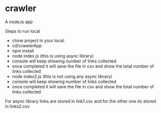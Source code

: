 # crawler
A nodeJs app

Steps to run local

- clone project in your local.<crawlerApp>
- cd/crawlerApp
- npm install
- node index.js (this is using async library)
- console will keep showing number of links collected
- once completed it will save the file in csv and show the total number of links collected
- node index2.js (this is not using any async library)
- console will keep showing number of links collected
- once completed it will save the file in csv and show the total number of links collected

For async library links are stored in link1.csv and for the other one
its stored in links2.csv
